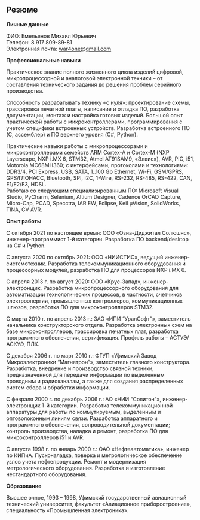 ## Резюме

**Личные данные**  

ФИО: Емельянов Михаил Юрьевич  
Телефон: 8 917 809-89-81  
Электронная почта: war4one@gmail.com  

**Профессиональные навыки**  

Практическое знание полного жизненного цикла изделий цифровой, микропроцессорной и аналоговой электронной техники – от составления технического задания до решения проблем серийного производства.  

Способность разрабатывать технику «с нуля»: проектирование схемы, трассировка печатной платы, написание и отладка ПО, разработка документации, монтаж и настройка готовых изделий. Большой опыт практической работы с микроконтроллерами, программирования с учетом специфики встроенных устройств. Разработка встроенного ПО (C, ассемблер) и ПО верхнего уровня (C#, Python).  

Практические навыки работы с микропроцессорами и микроконтроллерами семейств ARM Cortex-A и Cortex-M (NXP Layerscape, NXP i.MX 6, STM32, Atmel AT91SAM9, «Элвис»), AVR, PIC, i51, Motorola MC68MH360; с интерфейсами, протоколами и технологиями: DDR3/4, PCI Express, USB, SATA, 1..100 Gb Ethernet, Wi-Fi, GSM/GPRS, GPS/ГЛОНАСС, Bluetooth, SPI, I2C, 1-Wire, RS-232, RS-485, RS-422, CAN, E1/E2/E3, HDSL.  
Работаю со следующим специализированным ПО: Microsoft Visual Studio, PyCharm, Selenium, Altium Designer, Cadence OrCAD Capture, Micro-Cap, PCAD, Specctra, IAR EW, Eclipse, Keil µVision, SolidWorks, TINA, CV AVR.  

**Опыт работы**  

С октября 2021 по настоящее время: ООО «Озна-Диджитал Солюшнс», инженер-программист 1-й категории. Разработка ПО backend/desktop на C# и Python.  

С августа 2020 по октябрь 2021: ООО «НИИСТИС», ведущий инженер-системотехник. Разработка телекоммуникационного оборудования и процессорных модулей, разработка ПО для процессоров NXP i.MX 6.  

С апреля 2013 г. по август 2020: ООО «Крус-Запад», инженер-электронщик. Разработка микропроцессорного оборудования для автоматизации технологических процессов, в частности, счетчиков электроэнергии, промышленных контроллеров, коммуникационных шлюзов, разработка ПО для микроконтроллеров STM32.  

С марта 2010 г. по апрель 2013 г.: ЗАО «ИПИ “УралСофт”», заместитель начальника конструкторского отдела. Разработка электронных схем на базе микроконтроллеров, трассировка печатных плат, разработка программного обеспечения, сертификация. Профиль работы – АСТУЭ/АСКУЭ, ПЛК.  

С декабря 2006 г. по март 2010 г.: ФГУП «Уфимский Завод Микроэлектроники “Магнетрон”», заместитель главного конструктора. Разработка, внедрение и производство связной техники, предназначенной для передачи информации по выделенным проводным и радиоканалам, а также для создания распределенных систем сбора и обработки информации.  

С февраля 2000 г. по декабрь 2006 г.: АО «НИИ “Солитон”», инженер-электронщик 1-й категории. Разработка телекоммуникационной аппаратуры для работы по коммутируемым, выделенным и оптоволоконным линиям связи. Разработка аппаратного и программного обеспечения, сопроводительной документации; контроль производства, наладка и ремонт, разработка ПО для микроконтроллеров i51 и AVR.  

С августа 1998 г. по январь 2000 г.: ОАО «Нефтеавтоматика», инженер по КИПиА. Пусконаладка, поверка и метрологическое обеспечение узлов учета нефтепродукции. Ремонт и модернизация метрологического оборудования. Разработка и изготовление нестандартного оборудования.  

**Образование**  

Высшее очное, 1993 – 1998, Уфимский государственный авиационный технический университет, факультет «Авиационное приборостроение», специальность «Промышленная электроника».  
